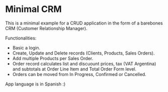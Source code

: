 # Minimal CRM

This is a minimal example for a CRUD application in the form of a barebones CRM (Customer Relationship Manager).

Functionalities:
* Basic a login.
* Create, Update and Delete records (Clients, Products, Sales Orders).
* Add multiple Products per Sales Order.
* Order record calculates list and discuount prices, tax (VAT Argentina) and subtotals at Order
  Line Item and Total Order Form level.
* Orders can be moved from In Progress, Confirmed or Cancelled.

App language is in Spanish :)
